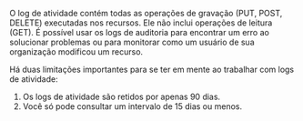 O log de atividade contém todas as operações de gravação (PUT, POST, DELETE) executadas nos recursos. Ele não inclui operações de leitura (GET). É possível usar os logs de auditoria para encontrar um erro ao solucionar problemas ou para monitorar como um usuário de sua organização modificou um recurso.

Há duas limitações importantes para se ter em mente ao trabalhar com logs de atividade:

1. Os logs de atividade são retidos por apenas 90 dias.
2. Você só pode consultar um intervalo de 15 dias ou menos.

<!---HONumber=AcomDC_0824_2016-->